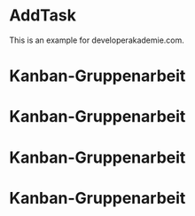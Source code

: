 # AddTask
This is an example for developerakademie.com.
# Kanban-Gruppenarbeit
# Kanban-Gruppenarbeit
# Kanban-Gruppenarbeit
# Kanban-Gruppenarbeit
